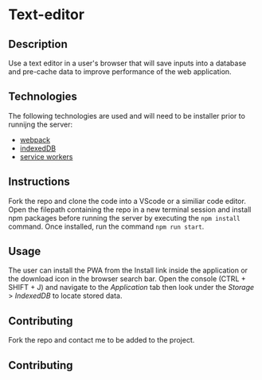 # Text-editor

## <a id="Description">Description</a>

Use a text editor in a user's browser that will save inputs into a database and pre-cache data to improve performance of the web application.

## <a id="Technology">Technologies</a>

The following technologies are used and will need to be installer prior to runnijng the server:

- [webpack](https://www.npmjs.com/package/webpack)
- [indexedDB](https://www.npmjs.com/package/idb)
- [service workers](https://www.npmjs.com/package/serviceworker)

## <a id="Instructions">Instructions</a>

Fork the repo and clone the code into a VScode or a similiar code editor. Open the filepath containing the repo in a new terminal session and install npm packages before running the server by executing the ```npm install``` command. Once installed, run the command ```npm run start```.

## <a id="Usage">Usage</a>

The user can install the PWA from the Install link inside the application or the download icon in the browser search bar.  Open the console (CTRL + SHIFT + J) and navigate to the *Application* tab then look under the *Storage* > *IndexedDB* to locate stored data. 

## <a id="Contributing">Contributing</a>

Fork the repo and contact me to be added to the project.

## <a id="Link">Contributing</a>
